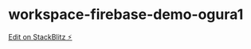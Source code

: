 # workspace-firebase-demo-ogura1

[Edit on StackBlitz ⚡️](https://stackblitz.com/edit/workspace-firebase-demo-ogura1)